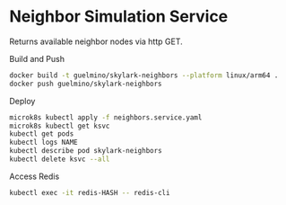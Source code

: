 # Neighbor Simulation Service
Returns available neighbor nodes via http GET.

Build and Push
```bash
docker build -t guelmino/skylark-neighbors --platform linux/arm64 .
docker push guelmino/skylark-neighbors
```

Deploy
```bash
microk8s kubectl apply -f neighbors.service.yaml
microk8s kubectl get ksvc
kubectl get pods
kubectl logs NAME
kubectl describe pod skylark-neighbors
kubectl delete ksvc --all
```

Access Redis
```bash
kubectl exec -it redis-HASH -- redis-cli
```